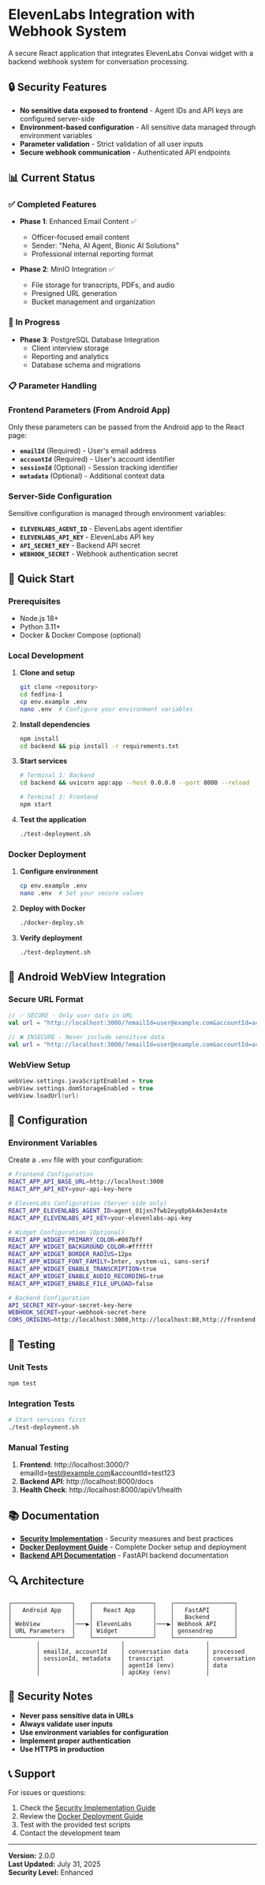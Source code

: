 # ElevenLabs Integration with Webhook System

A secure React application that integrates ElevenLabs Convai widget with a backend webhook system for conversation processing.

## 🔒 Security Features

- **No sensitive data exposed to frontend** - Agent IDs and API keys are configured server-side
- **Environment-based configuration** - All sensitive data managed through environment variables
- **Parameter validation** - Strict validation of all user inputs
- **Secure webhook communication** - Authenticated API endpoints

## 📊 **Current Status**

### ✅ **Completed Features**
- **Phase 1**: Enhanced Email Content ✅
  - Officer-focused email content
  - Sender: "Neha, AI Agent, Bionic AI Solutions"
  - Professional internal reporting format

- **Phase 2**: MinIO Integration ✅
  - File storage for transcripts, PDFs, and audio
  - Presigned URL generation
  - Bucket management and organization

### 🔄 **In Progress**
- **Phase 3**: PostgreSQL Database Integration
  - Client interview storage
  - Reporting and analytics
  - Database schema and migrations

### 📋 **Parameter Handling**

### **Frontend Parameters (From Android App)**

Only these parameters can be passed from the Android app to the React page:

- **`emailId`** (Required) - User's email address
- **`accountId`** (Required) - User's account identifier  
- **`sessionId`** (Optional) - Session tracking identifier
- **`metadata`** (Optional) - Additional context data

### **Server-Side Configuration**

Sensitive configuration is managed through environment variables:

- **`ELEVENLABS_AGENT_ID`** - ElevenLabs agent identifier
- **`ELEVENLABS_API_KEY`** - ElevenLabs API key
- **`API_SECRET_KEY`** - Backend API secret
- **`WEBHOOK_SECRET`** - Webhook authentication secret

## 🚀 Quick Start

### **Prerequisites**

- Node.js 18+
- Python 3.11+
- Docker & Docker Compose (optional)

### **Local Development**

1. **Clone and setup**
   ```bash
   git clone <repository>
   cd fedfina-1
   cp env.example .env
   nano .env  # Configure your environment variables
   ```

2. **Install dependencies**
   ```bash
   npm install
   cd backend && pip install -r requirements.txt
   ```

3. **Start services**
   ```bash
   # Terminal 1: Backend
   cd backend && uvicorn app:app --host 0.0.0.0 --port 8000 --reload
   
   # Terminal 2: Frontend
   npm start
   ```

4. **Test the application**
   ```bash
   ./test-deployment.sh
   ```

### **Docker Deployment**

1. **Configure environment**
   ```bash
   cp env.example .env
   nano .env  # Set your secure values
   ```

2. **Deploy with Docker**
   ```bash
   ./docker-deploy.sh
   ```

3. **Verify deployment**
   ```bash
   ./test-deployment.sh
   ```

## 📱 Android WebView Integration

### **Secure URL Format**

```kotlin
// ✅ SECURE - Only user data in URL
val url = "http://localhost:3000/?emailId=user@example.com&accountId=acc123&sessionId=550e8400-e29b-41d4-a716-446655440000"

// ❌ INSECURE - Never include sensitive data
val url = "http://localhost:3000/?emailId=user@example.com&accountId=acc123&agentId=agent_secret&apiKey=secret_key"
```

### **WebView Setup**

```kotlin
webView.settings.javaScriptEnabled = true
webView.settings.domStorageEnabled = true
webView.loadUrl(url)
```

## 🔧 Configuration

### **Environment Variables**

Create a `.env` file with your configuration:

```bash
# Frontend Configuration
REACT_APP_API_BASE_URL=http://localhost:3000
REACT_APP_API_KEY=your-api-key-here

# ElevenLabs Configuration (Server-side only)
REACT_APP_ELEVENLABS_AGENT_ID=agent_01jxn7fwb2eyq8p6k4m3en4xtm
REACT_APP_ELEVENLABS_API_KEY=your-elevenlabs-api-key

# Widget Configuration (Optional)
REACT_APP_WIDGET_PRIMARY_COLOR=#007bff
REACT_APP_WIDGET_BACKGROUND_COLOR=#ffffff
REACT_APP_WIDGET_BORDER_RADIUS=12px
REACT_APP_WIDGET_FONT_FAMILY=Inter, system-ui, sans-serif
REACT_APP_WIDGET_ENABLE_TRANSCRIPTION=true
REACT_APP_WIDGET_ENABLE_AUDIO_RECORDING=true
REACT_APP_WIDGET_ENABLE_FILE_UPLOAD=false

# Backend Configuration
API_SECRET_KEY=your-secret-key-here
WEBHOOK_SECRET=your-webhook-secret-here
CORS_ORIGINS=http://localhost:3000,http://localhost:80,http://frontend:80
```

## 🧪 Testing

### **Unit Tests**

```bash
npm test
```

### **Integration Tests**

```bash
# Start services first
./test-deployment.sh
```

### **Manual Testing**

1. **Frontend**: http://localhost:3000/?emailId=test@example.com&accountId=test123
2. **Backend API**: http://localhost:8000/docs
3. **Health Check**: http://localhost:8000/api/v1/health

## 📚 Documentation

- **[Security Implementation](SECURITY_IMPLEMENTATION.md)** - Security measures and best practices
- **[Docker Deployment Guide](DOCKER_DEPLOYMENT_GUIDE.md)** - Complete Docker setup and deployment
- **[Backend API Documentation](backend/README.md)** - FastAPI backend documentation

## 🔍 Architecture

```
┌─────────────────┐    ┌─────────────────┐    ┌─────────────────┐
│   Android App   │    │   React App     │    │   FastAPI       │
│                 │    │                 │    │   Backend       │
│ WebView         │───▶│ ElevenLabs      │───▶│ Webhook API     │
│ URL Parameters  │    │ Widget          │    │ gensendrep      │
└─────────────────┘    └─────────────────┘    └─────────────────┘
        │                       │                       │
        │ emailId, accountId    │ conversation data     │ processed
        │ sessionId, metadata   │ transcript            │ conversation
        │                       │ agentId (env)         │ data
        │                       │ apiKey (env)          │
```

## 🚨 Security Notes

- **Never pass sensitive data in URLs**
- **Always validate user inputs**
- **Use environment variables for configuration**
- **Implement proper authentication**
- **Use HTTPS in production**

## 📞 Support

For issues or questions:

1. Check the [Security Implementation Guide](SECURITY_IMPLEMENTATION.md)
2. Review the [Docker Deployment Guide](DOCKER_DEPLOYMENT_GUIDE.md)
3. Test with the provided test scripts
4. Contact the development team

---

**Version:** 2.0.0  
**Last Updated:** July 31, 2025  
**Security Level:** Enhanced 